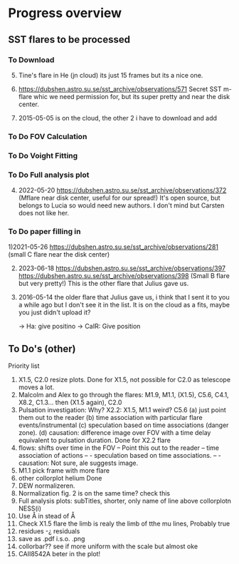 # Progress overview



## SST flares to be processed 

### To Download




5) Tine's flare in He (jn cloud) its just 15 frames but its a nice one. 

6)  https://dubshen.astro.su.se/sst_archive/observations/571 Secret SST m-flare whic we need permission for, but its super pretty and near the disk center. 

7) 2015-05-05 is on the cloud, the other 2 i have to download and add


### To Do FOV Calculation

### To Do Voight Fitting


### To Do Full analysis plot




4) 2022-05-20 https://dubshen.astro.su.se/sst_archive/observations/372 (Mflare near disk center, useful for our spread!) It's open source, but belongs to Lucia so would need new authors. I don't mind but Carsten does not like her. 


### To Do paper filling in

1)2021-05-26 https://dubshen.astro.su.se/sst_archive/observations/281 (small C flare near the disk center)

2) 2023-06-18 https://dubshen.astro.su.se/sst_archive/observations/397
https://dubshen.astro.su.se/sst_archive/observations/398
(Small B flare but very pretty!) This is the other flare that Julius gave us.


3) 2016-05-14 the older flare that Julius gave us, i think that I sent it to you a while ago but I don't see it in the list. It is on the cloud as a fits, maybe you just didn't upload it? 

    -> Ha: give positino
    -> CaIR: Give position

## To Do's (other)

Priority list
1. X1.5, C2.0 resize plots. Done for X1.5, not possible for
C2.0 as telescope moves a lot.
2. Malcolm and Alex to go through the flares: M1.9, M1.1,
(X1.5), C5.6, C4.1, X8.2, C1.3... then (X1.5 again), C2.0
3. Pulsation investigation: Why? X2.2: X1.5, M1.1 weird? C5.6
    (a) just point them out to the reader
    (b) time association with particular flare events/instrumental
    (c) speculation based on time associations (danger zone).
    (d) causation: difference image over FOV with a time delay
    equivalent to pulsation duration. Done for X2.2 flare
4. flows: shifts over time in the FOV
    – Point this out to the reader
    – time association of actions
    – - speculation based on time associations.
    – - causation: Not sure, ale suggests image.
5. M1.1 pick frame with more flare
6. other collorplot helium Done
7. DEW normalizeren.
8. Normalization fig. 2 is on the same time? check this
9. Full analysis plots: subTitles, shorter, only name of line
above collorplotn NESS(i)
10. Use Å in stead of Å
11.  Check X1.5 flare the limb is realy the limb of tthe mu lines,
Probably true
12. residues -¿ residuals
13. save as .pdf i.s.o. .png
14. collorbar?? see if more uniform with the scale but almost oke
15. CAII8542A beter in the plot!
